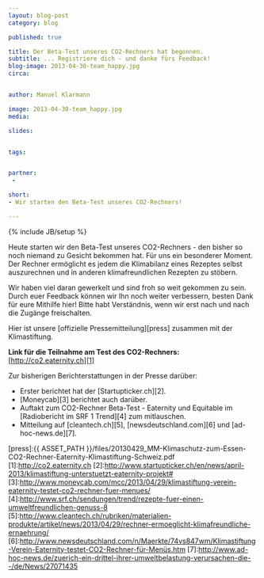 ```yaml
---
layout: blog-post
category: blog

published: true

title: Der Beta-Test unseres CO2-Rechners hat begonnen.
subtitle: ... Registriere dich - und danke fürs Feedback!
blog-image: 2013-04-30-team_happy.jpg
circa: 


author: Manuel Klarmann

image: 2013-04-30-team_happy.jpg
media: 

slides:


tags:


partner:
 - 

short: 
- Wir starten den Beta-Test unseres CO2-Rechners!

---
```



{% include JB/setup %}

Heute starten wir den Beta-Test unseres CO2-Rechners - den bisher so noch niemand zu Gesicht bekommen hat.
Für uns ein besonderer Moment. Der Rechner ermöglicht es jedem die Klimabilanz eines Rezeptes selbst auszurechnen und in anderen klimafreundlichen Rezepten zu stöbern.

Wir haben viel daran gewerkelt und sind froh so weit gekommen zu sein. Durch euer Feedback können wir Ihn noch weiter verbessern, besten Dank für eure Mithilfe hier! Bitte habt Verständnis, wenn wir erst nach und nach die Zugänge freischalten.

Hier ist unsere [offizielle Pressemitteilung][press] zusammen mit der Klimastiftung.


**Link für die Teilnahme am Test des CO2-Rechners:** [http://co2.eaternity.ch][1]




Zur bisherigen Berichterstattungen in der Presse darüber:

- Erster berichtet hat der [Startupticker.ch][2].
- [Moneycab][3] berichtet auch darüber.
- Auftakt zum CO2-Rechner Beta-Test - Eaternity und Equitable im [Radiobericht im SRF 1 Trend][4] zum mitlauschen.
- Mitteilung auf [cleantech.ch][5], [newsdeutschland.com][6] und [ad-hoc-news.de][7].

[press]:{{ ASSET_PATH }}/files/20130429_MM-Klimaschutz-zum-Essen-CO2-Rechner-Eaternity-Klimastiftung-Schweiz.pdf
[1]:http://co2.eaternity.ch
[2]:http://www.startupticker.ch/en/news/april-2013/klimastiftung-unterstuetzt-eaternity-projekt#
[3]:http://www.moneycab.com/mcc/2013/04/29/klimastiftung-verein-eaternity-testet-co2-rechner-fuer-menues/
[4]:http://www.srf.ch/sendungen/trend/rezepte-fuer-einen-umweltfreundlichen-genuss-8
[5]:http://www.cleantech.ch/rubriken/materialien-produkte/artikel/news/2013/04/29/rechner-ermoeglicht-klimafreundliche-ernaehrung/
[6]:http://www.newsdeutschland.com/n/Maerkte/74vs847wm/Klimastiftung-Verein-Eaternity-testet-CO2-Rechner-für-Menüs.htm
[7]:http://www.ad-hoc-news.de/zuerich-ein-drittel-ihrer-umweltbelastung-verursachen-die--/de/News/27071435


